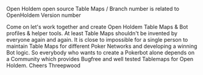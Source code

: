 
Open Holdem open source Table Maps /  Branch number is related to OpenHoldem Version number

Come on let's work together and create Open Holdem Table Maps &amp; Bot profiles &amp; helper tools. 
At least Table Maps shouldn't be invented by everyone again and again. It is close to impossible for a single person to maintain Table Maps for different Poker Networks and developing a winning Bot logic. So everybody who wants to create a Pokerbot alone depends on a Community which provides Bugfree and well tested Tablemaps for Open Holdem.
Cheers
Threepwood
